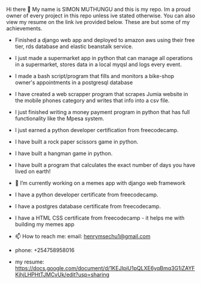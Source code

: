   Hi there 👋
  My name is SIMON MUTHUNGU and this is my repo. Im a proud owner of every project in this repo unless ive stated otherwise. You can also view my resume on the link ive provided below. These are but some of my achievements.
  
 - Finished a django web app and deployed to amazon aws using their free tier, rds database and elastic beanstalk service.
   
 - I just made a supermarket app in python that can manage all operations in a supermarket, stores data in a local myqsl and logs every event.
 - I made a bash script/program that fills and monitors a bike-shop owner's appointments in a postgresql database
  
- I have created a web scrapper program that scrapes Jumia website in the mobile phones category and writes that info into a csv file.

- I just finished writing a money payment program in python that has full functionality like the Mpesa system.
- I just earned a python developer certification from freecodecamp. 
- I have built a rock paper scissors game in python.
- I have built a hangman game in python.
- I have built a program that calculates the exact number of days you have lived on earth! 

- 🔭 I’m currently working on a memes app with django web framework

- I have a python developer certificate from freecodecamp.
- I have a postgres database certificate from freecodecamp.
- I have a HTML CSS certificate from freecodecamp - it helps me with building my memes app

- 📫 How to reach me: email: henrymsechu1@gmail.com
- phone: +254758958016
- my resume: https://docs.google.com/document/d/1KEJIpiU1pQLXE6yqBmq3G1iZAYFKjhjLHPHtTJMCvUk/edit?usp=sharing
